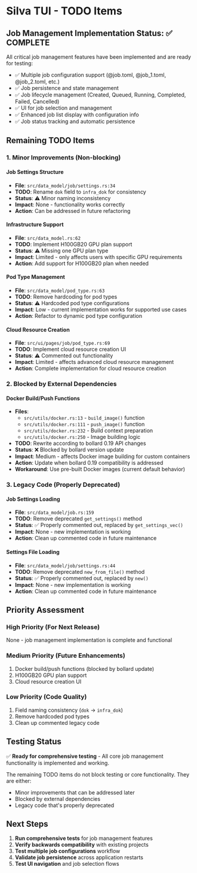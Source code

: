 # Silva TUI - TODO Items

## Job Management Implementation Status: ✅ COMPLETE

All critical job management features have been implemented and are ready for testing:
- ✅ Multiple job configuration support (@job.toml, @job_1.toml, @job_2.toml, etc.)
- ✅ Job persistence and state management
- ✅ Job lifecycle management (Created, Queued, Running, Completed, Failed, Cancelled)
- ✅ UI for job selection and management
- ✅ Enhanced job list display with configuration info
- ✅ Job status tracking and automatic persistence

## Remaining TODO Items

### 1. Minor Improvements (Non-blocking)

#### Job Settings Structure
- **File**: `src/data_model/job/settings.rs:34`
- **TODO**: Rename `dok` field to `infra_dok` for consistency
- **Status**: ⚠️ Minor naming inconsistency
- **Impact**: None - functionality works correctly
- **Action**: Can be addressed in future refactoring

#### Infrastructure Support
- **File**: `src/data_model.rs:62`
- **TODO**: Implement H100GB20 GPU plan support
- **Status**: ⚠️ Missing one GPU plan type
- **Impact**: Limited - only affects users with specific GPU requirements
- **Action**: Add support for H100GB20 plan when needed

#### Pod Type Management
- **File**: `src/data_model/pod_type.rs:63`
- **TODO**: Remove hardcoding for pod types
- **Status**: ⚠️ Hardcoded pod type configurations
- **Impact**: Low - current implementation works for supported use cases
- **Action**: Refactor to dynamic pod type configuration

#### Cloud Resource Creation
- **File**: `src/ui/pages/job/pod_type.rs:69`
- **TODO**: Implement cloud resource creation UI
- **Status**: ⚠️ Commented out functionality
- **Impact**: Limited - affects advanced cloud resource management
- **Action**: Complete implementation for cloud resource creation

### 2. Blocked by External Dependencies

#### Docker Build/Push Functions
- **Files**: 
  - `src/utils/docker.rs:13` - `build_image()` function
  - `src/utils/docker.rs:111` - `push_image()` function  
  - `src/utils/docker.rs:232` - Build context preparation
  - `src/utils/docker.rs:250` - Image building logic
- **TODO**: Rewrite according to bollard 0.19 API changes
- **Status**: ❌ Blocked by bollard version update
- **Impact**: Medium - affects Docker image building for custom containers
- **Action**: Update when bollard 0.19 compatibility is addressed
- **Workaround**: Use pre-built Docker images (current default behavior)

### 3. Legacy Code (Properly Deprecated)

#### Job Settings Loading
- **File**: `src/data_model/job.rs:159`
- **TODO**: Remove deprecated `get_settings()` method
- **Status**: ✅ Properly commented out, replaced by `get_settings_vec()`
- **Impact**: None - new implementation is working
- **Action**: Clean up commented code in future maintenance

#### Settings File Loading
- **File**: `src/data_model/job/settings.rs:44`
- **TODO**: Remove deprecated `new_from_file()` method
- **Status**: ✅ Properly commented out, replaced by `new()`
- **Impact**: None - new implementation is working
- **Action**: Clean up commented code in future maintenance

## Priority Assessment

### High Priority (For Next Release)
None - job management implementation is complete and functional

### Medium Priority (Future Enhancements)
1. Docker build/push functions (blocked by bollard update)
2. H100GB20 GPU plan support
3. Cloud resource creation UI

### Low Priority (Code Quality)
1. Field naming consistency (`dok` -> `infra_dok`)
2. Remove hardcoded pod types
3. Clean up commented legacy code

## Testing Status

✅ **Ready for comprehensive testing** - All core job management functionality is implemented and working.

The remaining TODO items do not block testing or core functionality. They are either:
- Minor improvements that can be addressed later
- Blocked by external dependencies
- Legacy code that's properly deprecated

## Next Steps

1. **Run comprehensive tests** for job management features
2. **Verify backwards compatibility** with existing projects
3. **Test multiple job configurations** workflow
4. **Validate job persistence** across application restarts
5. **Test UI navigation** and job selection flows